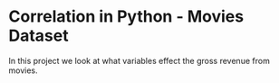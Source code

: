
# Correlation in Python - Movies Dataset

In this project we look at what variables effect the gross revenue from movies.

